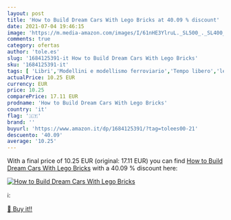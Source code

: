 ```yaml
---
layout: post
title: 'How to Build Dream Cars With Lego Bricks at 40.09 % discount'
date: 2021-07-04 19:46:15
image: 'https://m.media-amazon.com/images/I/61nHE3YlruL._SL500_._SL400_.jpg'
comments: true
category: ofertas
author: 'tole.es'
slug: '1684125391-it How to Build Dream Cars With Lego Bricks'
sku: '1684125391-it'
tags: [ 'Libri','Modellini e modellismo ferroviario','Tempo libero','lego', ]
actualPrice: 10.25 EUR
currency: EUR
price: 10.25
comparePrice: 17.11 EUR
prodname: 'How to Build Dream Cars With Lego Bricks'
country: 'it'
flag: '🇮🇹'
brand: ''
buyurl: 'https://www.amazon.it/dp/1684125391/?tag=tolees00-21'
descuento: '40.09'
average: '10.25'
---
```


With a final price of 10.25 EUR (original: 17.11 EUR) you can find [How to Build Dream Cars With Lego Bricks](https://www.amazon.it/dp/1684125391/?tag=tolees00-21) with a  40.09 % discount here:

[![How to Build Dream Cars With Lego Bricks](https://m.media-amazon.com/images/I/61nHE3YlruL._SL500_._SL400_.jpg)](https://www.amazon.it/dp/1684125391/?tag=tolees00-21)

ℹ️:


[🛒 Buy it!!](https://www.amazon.it/dp/1684125391/?tag=tolees00-21)
